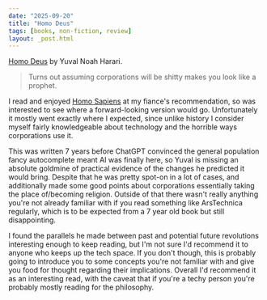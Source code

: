 ```yaml
---
date: "2025-09-20"
title: "Homo Deus"
tags: [books, non-fiction, review]
layout: _post.html
---
```


[Homo Deus](https://www.goodreads.com/book/show/31138556-homo-deus) by Yuval Noah Harari.

> Turns out assuming corporations will be shitty makes you look like a prophet.

I read and enjoyed [Homo Sapiens](https://www.goodreads.com/book/show/23692271-sapiens) at my fiance's recommendation, so was interested to see where a forward-looking version would go. Unfortunately it mostly went exactly where I expected, since unlike history I consider myself fairly knowledgeable about technology and the horrible ways corporations use it.

This was written 7 years before ChatGPT convinced the general population fancy autocomplete meant AI was finally here, so Yuval is missing an absolute goldmine of practical evidence of the changes he predicted it would bring. Despite that he was pretty spot-on in a lot of cases, and additionally made some good points about corporations essentially taking the place of/becoming religion. Outside of that there wasn't really anything you're not already familiar with if you read something like ArsTechnica regularly, which is to be expected from a 7 year old book but still disappointing.

I found the parallels he made between past and potential future revolutions interesting enough to keep reading, but I'm not sure I'd recommend it to anyone who keeps up the tech space. If you don't though, this is probably going to introduce you to some concepts you're not familiar with and give you food for thought regarding their implications. Overall I'd recommend it as an interesting read, with the caveat that if you're a techy person you're probably mostly reading for the philosophy.
